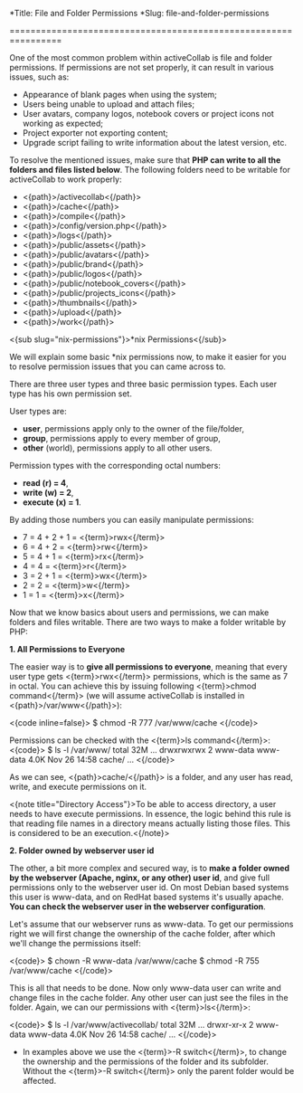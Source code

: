 *Title: File and Folder Permissions
*Slug: file-and-folder-permissions

================================================================

One of the most common problem within activeCollab is file and folder permissions. If permissions are not set properly, it can result in various issues, such as:

- Appearance of blank pages when using the system;
- Users being unable to upload and attach files;
- User avatars, company logos, notebook covers or project icons not working as expected;
- Project exporter not exporting content;
- Upgrade script failing to write information about the latest version, etc.

To resolve the mentioned issues, make sure that **PHP can write to all the folders and files listed below**. The following folders need to be writable for activeCollab to work properly:

- <{path}>/activecollab<{/path}>
- <{path}>/cache<{/path}>
- <{path}>/compile<{/path}>
- <{path}>/config/version.php<{/path}>
- <{path}>/logs<{/path}>
- <{path}>/public/assets<{/path}>
- <{path}>/public/avatars<{/path}>
- <{path}>/public/brand<{/path}>
- <{path}>/public/logos<{/path}>
- <{path}>/public/notebook_covers<{/path}>
- <{path}>/public/projects_icons<{/path}>
- <{path}>/thumbnails<{/path}>
- <{path}>/upload<{/path}>
- <{path}>/work<{/path}>

<{sub slug="nix-permissions"}>*nix Permissions<{/sub}>

We will explain some basic *nix permissions now, to make it easier for you to resolve permission issues that you can came across to.

There are three user types and three basic permission types. Each user type has his own permission set.

User types are:

- **user**, permissions apply only to the owner of the file/folder,
- **group**, permissions apply to every member of group,
- **other** (world), permissions apply to all other users.

Permission types with the corresponding octal numbers:

- **read (r) = 4**,
- **write (w) = 2**,
- **execute (x) = 1**.

By adding those numbers you can easily manipulate permissions:

- 7 = 4 + 2 + 1 = <{term}>rwx<{/term}>
- 6 = 4 + 2 = <{term}>rw<{/term}>
- 5 = 4 + 1 = <{term}>rx<{/term}>
- 4 = 4 = <{term}>r<{/term}>
- 3 = 2 + 1 = <{term}>wx<{/term}>
- 2 = 2 = <{term}>w<{/term}>
- 1 = 1 = <{term}>x<{/term}>

Now that we know basics about users and permissions, we can make folders and files writable. There are two ways to make a folder writable by PHP:

**1. All Permissions to Everyone**

The easier way is to **give all permissions to everyone**, meaning that every user type gets <{term}>rwx<{/term}> permissions, which is the same as 7 in octal.
You can achieve this by issuing following <{term}>chmod command<{/term}> (we will assume activeCollab is installed in <{path}>/var/www<{/path}>):

<{code inline=false}>
$ chmod -R 777 /var/www/cache
<{/code}>

Permissions can be checked with the <{term}>ls command<{/term}>:
<{code}>
$ ls -l /var/www/
total 32M
...
drwxrwxrwx  2 www-data www-data 4.0K Nov 26 14:58 cache/
...
<{/code}>

As we can see, <{path}>cache/<{/path}> is a folder, and any user has read, write, and execute permissions on it.

<{note title="Directory Access"}>To be able to access directory, a user needs to have execute permissions. In essence, the logic behind this rule is that reading file names in a directory means actually listing those files. This is considered to be an execution.<{/note}>

**2. Folder owned by webserver user id**

The other, a bit more complex and secured way, is to **make a folder owned by the webserver (Apache, nginx, or any other) user id**, and give full permissions only to the webserver user id. On most Debian based systems this user is www-data, and on RedHat based systems it's usually apache. **You can check the webserver user in the webserver configuration**.

Let's assume that our webserver runs as www-data. To get our permissions right we will first change the ownership of the cache folder, after which we'll change the permissions itself:

<{code}>
$ chown -R www-data /var/www/cache
$ chmod -R 755 /var/www/cache
<{/code}>

This is all that needs to be done. Now only www-data user can write and change files in the cache folder. Any other user can just see the files in the folder. Again, we can our permissions with <{term}>ls<{/term}>:

<{code}>
$ ls -l /var/www/activecollab/
total 32M
...
drwxr-xr-x  2 www-data www-data 4.0K Nov 26 14:58 cache/
...
<{/code}>

* In examples above we use the <{term}>-R switch<{/term}>, to change the ownership and the permissions of the folder and its subfolder. Without the <{term}>-R switch<{/term}> only the parent folder would be affected.
